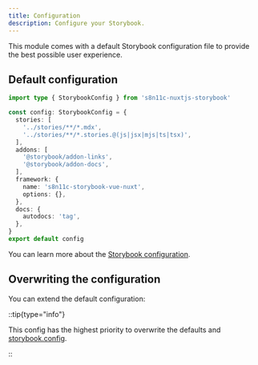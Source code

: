 ```yaml
---
title: Configuration
description: Configure your Storybook.
---
```


This module comes with a default Storybook configuration file to provide the best possible user experience.

## Default configuration

```ts [main.ts]
import type { StorybookConfig } from 's8n11c-nuxtjs-storybook'

const config: StorybookConfig = {
  stories: [
    '../stories/**/*.mdx',
    '../stories/**/*.stories.@(js|jsx|mjs|ts|tsx)',
  ],
  addons: [
    '@storybook/addon-links',
    '@storybook/addon-docs',
  ],
  framework: {
    name: 's8n11c-storybook-vue-nuxt',
    options: {},
  },
  docs: {
    autodocs: 'tag',
  },
}
export default config
```

You can learn more about the [Storybook configuration](https://storybook.js.org/docs/configure).

## Overwriting the configuration

You can extend the default configuration:

::tip{type="info"}

This config has the highest priority to overwrite the defaults and [storybook.config](#config-option).

::
